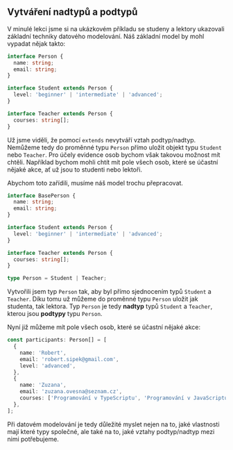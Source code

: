 ## Vytváření nadtypů a podtypů

V minulé lekci jsme si na ukázkovém příkladu se studeny a lektory ukazovali základní techniky datového modelování. Náš základní model by mohl vypadat nějak takto:

```ts
interface Person {
  name: string;
  email: string;
}

interface Student extends Person {
  level: 'beginner' | 'intermediate' | 'advanced';
}

interface Teacher extends Person {
  courses: string[];
}
```

Už jsme viděli, že pomocí `extends` nevytváří vztah podtyp/nadtyp. Nemůžeme tedy do proměnné typu `Person` přímo uložit objekt typu `Student` nebo `Teacher`. Pro účely evidence osob bychom však takovou možnost mít chtěli. Například bychom mohli chtít mít pole všech osob, které se účastní nějaké akce, ať už jsou to studenti nebo lektoři.

Abychom toto zařídili, musíme náš model trochu přepracovat.

```ts
interface BasePerson {
  name: string;
  email: string;
}

interface Student extends Person {
  level: 'beginner' | 'intermediate' | 'advanced';
}

interface Teacher extends Person {
  courses: string[];
}

type Person = Student | Teacher;
```

Vytvořili jsem typ `Person` tak, aby byl přímo sjednocením typů `Student` a `Teacher`. Díku tomu už můžeme do proměnné typu `Person` uložit jak studenta, tak lektora. Typ `Person` je tedy **nadtyp**  typů `Student` a `Teacher`, kterou jsou **podtypy** typu `Person`.

Nyní již můžeme mít pole všech osob, které se účastní nějaké akce:

```ts
const participants: Person[] = [
  {
    name: 'Robert',
    email: 'robert.sipek@gmail.com',
    level: 'advanced',
  },
  {
    name: 'Zuzana',
    email: 'zuzana.ovesna@seznam.cz',
    courses: ['Programování v TypeScriptu', 'Programování v JavaScriptu'],
  },
];
```

Při datovém modelování je tedy důležité myslet nejen na to, jaké vlastnosti mají které typy společné, ale také na to, jaké vztahy podtyp/nadtyp mezi nimi potřebujeme.
